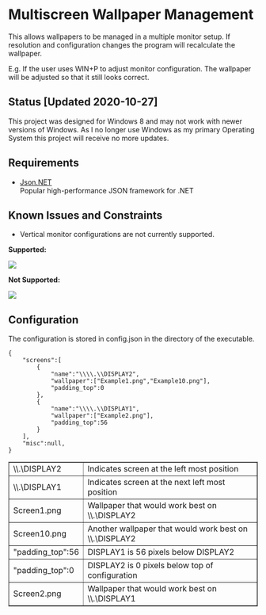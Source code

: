 # Multiscreen Wallpaper Management
This allows wallpapers to be managed in a multiple monitor setup. If resolution and configuration changes the program will recalculate the wallpaper.

E.g. If the user uses WIN+P to adjust monitor configuration. The wallpaper will be adjusted so that it still looks correct.

## Status [Updated 2020-10-27]
This project was designed for Windows 8 and may not work with newer versions of Windows. As I no longer use Windows as my primary Operating System this project will receive no more updates.

## Requirements
* <a href="http://www.newtonsoft.com/json">Json.NET</a> </br>
Popular high-performance JSON framework for .NET 

## Known Issues and Constraints
* Vertical monitor configurations are not currently supported. </br>

<b>Supported:</b>

<img src="https://i.imgur.com/alXlsn1.png"></img>

<b>Not Supported:</b>

<img src="https://i.imgur.com/MxD7reU.png"></img>

## Configuration
The configuration is stored in config.json in the directory of the executable.

```
{
	"screens":[
		{
			"name":"\\\\.\\DISPLAY2",
			"wallpaper":["Example1.png","Example10.png"],
			"padding_top":0
		},
		{
			"name":"\\\\.\\DISPLAY1",
			"wallpaper":["Example2.png"],
			"padding_top":56
		}
	],
	"misc":null,
}
```

<table border="1">
  <tr>
    <td>\\.\DISPLAY2</td>
    <td>Indicates screen at the left most position</td>
  </tr>
  <tr>
    <td>\\.\DISPLAY1</td>
    <td>Indicates screen at the next left most position</td>
  </tr>
  <tr>
    <td>Screen1.png</td>
    <td>Wallpaper that would work best on \\.\DISPLAY2</td>
  </tr>
  <tr>
    <td>Screen10.png</td>
    <td>Another wallpaper that would work best on \\.\DISPLAY2</td>
  </tr>
  <tr>
    <td>"padding_top":56</td>
    <td>DISPLAY1 is 56 pixels below DISPLAY2</td>
  </tr>
  <tr>
    <td>"padding_top":0</td>
    <td>DISPLAY2 is 0 pixels below top of configuration</td>
  </tr>
  <tr>
    <td>Screen2.png</td>
    <td>Wallpaper that would work best on \\.\DISPLAY1</td>
  </tr>
</table>
